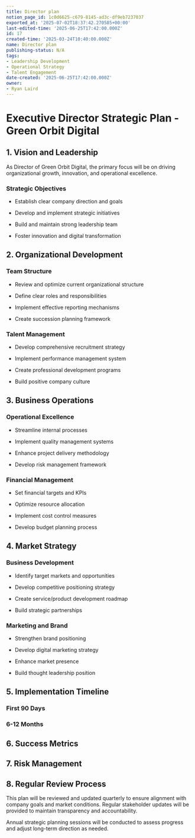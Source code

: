 ```yaml
---
title: Director plan
notion_page_id: 1c0d6625-c679-8145-ad3c-df9eb7237037
exported_at: '2025-07-02T18:37:42.270585+00:00'
last-edited-time: '2025-06-25T17:42:00.000Z'
id: 17
created-time: '2025-03-24T10:40:00.000Z'
name: Director plan
publishing-status: N/A
tags:
- Leadership Development
- Operational Strategy
- Talent Engagement
date-created: '2025-06-25T17:42:00.000Z'
owner:
- Ryan Laird
---
```


# Executive Director Strategic Plan - Green Orbit Digital

## 1. Vision and Leadership

As Director of Green Orbit Digital, the primary focus will be on driving organizational growth, innovation, and operational excellence.

### Strategic Objectives

- Establish clear company direction and goals

- Develop and implement strategic initiatives

- Build and maintain strong leadership team

- Foster innovation and digital transformation

## 2. Organizational Development

### Team Structure

- Review and optimize current organizational structure

- Define clear roles and responsibilities

- Implement effective reporting mechanisms

- Create succession planning framework

### Talent Management

- Develop comprehensive recruitment strategy

- Implement performance management system

- Create professional development programs

- Build positive company culture

## 3. Business Operations

### Operational Excellence

- Streamline internal processes

- Implement quality management systems

- Enhance project delivery methodology

- Develop risk management framework

### Financial Management

- Set financial targets and KPIs

- Optimize resource allocation

- Implement cost control measures

- Develop budget planning process

## 4. Market Strategy

### Business Development

- Identify target markets and opportunities

- Develop competitive positioning strategy

- Create service/product development roadmap

- Build strategic partnerships

### Marketing and Brand

- Strengthen brand positioning

- Develop digital marketing strategy

- Enhance market presence

- Build thought leadership position

## 5. Implementation Timeline

### First 90 Days

<!-- Unsupported block type: to_do -->

<!-- Unsupported block type: to_do -->

<!-- Unsupported block type: to_do -->

<!-- Unsupported block type: to_do -->

### 6-12 Months

<!-- Unsupported block type: to_do -->

<!-- Unsupported block type: to_do -->

<!-- Unsupported block type: to_do -->

<!-- Unsupported block type: to_do -->

## 6. Success Metrics

<!-- Unsupported block type: table -->

## 7. Risk Management

<!-- Unsupported block type: callout -->

## 8. Regular Review Process

This plan will be reviewed and updated quarterly to ensure alignment with company goals and market conditions. Regular stakeholder updates will be provided to maintain transparency and accountability.

Annual strategic planning sessions will be conducted to assess progress and adjust long-term direction as needed.